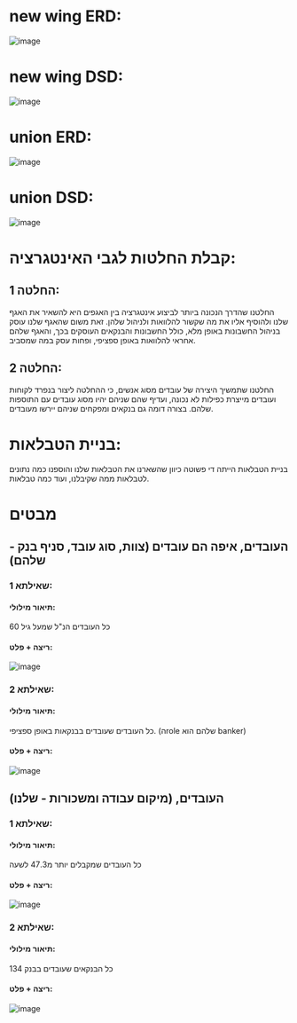 # new wing ERD:
![image](https://github.com/yybs9876/DBProject_215204348_215702473/blob/68f74625a1f9c807eff8a6b0edd202a210e61b9d/%D7%A9%D7%9C%D7%91%20%D7%93/%D7%AA%D7%9E%D7%95%D7%A0%D7%95%D7%AA/newWingERD.jpeg)

# new wing DSD:
![image](https://github.com/yybs9876/DBProject_215204348_215702473/blob/68f74625a1f9c807eff8a6b0edd202a210e61b9d/%D7%A9%D7%9C%D7%91%20%D7%93/%D7%AA%D7%9E%D7%95%D7%A0%D7%95%D7%AA/newWingDSD.jpeg)

# union ERD:
![image](https://github.com/yybs9876/DBProject_215204348_215702473/blob/68f74625a1f9c807eff8a6b0edd202a210e61b9d/%D7%A9%D7%9C%D7%91%20%D7%93/%D7%AA%D7%9E%D7%95%D7%A0%D7%95%D7%AA/unionERD.jpeg)

# union DSD:
![image](https://github.com/yybs9876/DBProject_215204348_215702473/blob/68f74625a1f9c807eff8a6b0edd202a210e61b9d/%D7%A9%D7%9C%D7%91%20%D7%93/%D7%AA%D7%9E%D7%95%D7%A0%D7%95%D7%AA/unionDSD.jpeg)

# קבלת החלטות לגבי האינטגרציה:
## החלטה 1:
החלטנו שהדרך הנכונה ביותר לביצוע אינטגרציה בין האגפים היא להשאיר את האגף שלנו ולהוסיף אליו את מה שקשור להלוואות ולניהול שלהן. זאת משום שהאגף שלנו עוסק בניהול החשבונות באופן מלא, כולל החשבונות והבנקאים העוסקים בכך, והאגף שלהם אחראי להלוואות באופן ספציפי, ופחות עסק במה שמסביב.
## החלטה 2:
החלטנו שתמשיך היצירה של עובדים מסוג אנשים, כי ההחלטה ליצור בנפרד לקוחות ועובדים מייצרת כפילות לא נכונה, ועדיף שהם שניהם יהיו מסוג עובדים עם התוספות שלהם. בצורה דומה גם בנקאים ומפקחים שניהם יירשו מעובדים.
# בניית הטבלאות:
בניית הטבלאות הייתה די פשוטה כיוון שהשארנו את הטבלאות שלנו והוספנו כמה נתונים לטבלאות ממה שקיבלנו, ועוד כמה טבלאות.
# מבטים
## העובדים, איפה הם עובדים (צוות, סוג עובד, סניף בנק - שלהם)
### שאילתא 1:
#### תיאור מילולי:
כל העובדים הנ"ל שמעל גיל 60
#### ריצה + פלט:
![image](https://github.com/yybs9876/DBProject_215204348_215702473/blob/68f74625a1f9c807eff8a6b0edd202a210e61b9d/%D7%A9%D7%9C%D7%91%20%D7%93/%D7%AA%D7%9E%D7%95%D7%A0%D7%95%D7%AA/WhatsApp%20Image%202024-07-15%20at%2023.10.09.jpeg)
### שאילתא 2:
#### תיאור מילולי:
כל העובדים שעובדים בבנקאות באופן ספציפי. (הrole שלהם הוא banker)
#### ריצה + פלט:
![image](https://github.com/yybs9876/DBProject_215204348_215702473/blob/68f74625a1f9c807eff8a6b0edd202a210e61b9d/%D7%A9%D7%9C%D7%91%20%D7%93/%D7%AA%D7%9E%D7%95%D7%A0%D7%95%D7%AA/WhatsApp%20Image%202024-07-15%20at%2023.10.27.jpeg)
## העובדים, (מיקום עבודה ומשכורות - שלנו)
### שאילתא 1:
#### תיאור מילולי:
כל העובדים שמקבלים יותר מ47.3 לשעה
#### ריצה + פלט:
![image](https://github.com/yybs9876/DBProject_215204348_215702473/blob/68f74625a1f9c807eff8a6b0edd202a210e61b9d/%D7%A9%D7%9C%D7%91%20%D7%93/%D7%AA%D7%9E%D7%95%D7%A0%D7%95%D7%AA/WhatsApp%20Image%202024-07-15%20at%2023.10.41.jpeg)
### שאילתא 2:
#### תיאור מילולי:
כל הבנקאים שעובדים בבנק 134
#### ריצה + פלט:
![image](https://github.com/yybs9876/DBProject_215204348_215702473/blob/68f74625a1f9c807eff8a6b0edd202a210e61b9d/%D7%A9%D7%9C%D7%91%20%D7%93/%D7%AA%D7%9E%D7%95%D7%A0%D7%95%D7%AA/WhatsApp%20Image%202024-07-15%20at%2023.11.04.jpeg)
